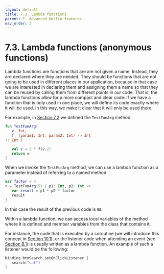 ```yaml
---
layout: default
title: 7.3. Lambda functions
parent: 7. Advanced Kotlin features
nav_order: 3
---
```


# 7.3. Lambda functions (anonymous functions)

Lambda functions are functions that are are not given a name. Instead, they are declared where they are needed. They should be functions that are not going to be used in different places in our application, because in that case we are interested in declaring them and assigning them a name so that they can be reused by calling them from different points in our code. That is, the lambda functions allow for a more compact and clear code: if we have a function that is only used in one place, we will define its code exactly where it will be used. In this way, we make it clear that it will only be used there.


For example, in [Section 7.2](/content/07/02-methods-as-params) we defined the `TestFunArg` method:


```kotlin
fun TestFunArg(
   v: Int,
   f: (param1: Int, param2: Int) -> Int
): Int {

   val v = 2 * f(v,2)
   return v
}
```

When we invoke the `TestFunArg` method, we can use a lambda function as a parameter instead of referring to a named method:

```kotlin
var factor = 4
r = TestFunArg(5) { p1: Int, p2: Int ->
   var result = p1 * p2 * factor
   result
}
```

In this case the result of the previous code is `80`.

Within a lambda function, we can access local variables of the method where it is defined and member variables from the class that contains it.

For instance, the code that is executed by a coroutine (we will introduce this concept in [Section 10.1](/content/10/coroutines)), or the listener code when attending an event (see [Section 8.1](/content/08(1-listeners))) is usually written as a lambda function. An example of such a listener would be the following:

```kotlin
binding.btnSearch.setOnClickListener {
   search("cat")
}
```

